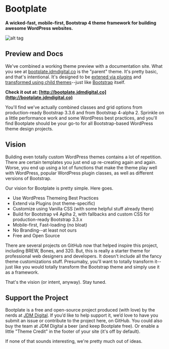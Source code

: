# Bootplate
**A wicked-fast, mobile-first, Bootstrap 4 theme framework for building awesome WordPress websites.**

![alt tag](https://jdmdigital.co/wp-content/uploads/2016/03/bootplate-screenshot-v06.jpg)

## Preview and Docs
We've combined a working theme preview with a documentation site.  What you see at [bootplate.jdmdigital.co](http://bootplate.jdmdigital.co) is the "parent" theme.  It's pretty basic, and that's intentional.  It's designed to be [extened via plugins](http://bootplate.jdmdigital.co/plugins/) and [transformed using child themes](http://bootplate.jdmdigital.co/themes/)--just like [Bootstrap](http://getbootstrap.com) itself.

**Check it out at: [http://bootplate.jdmdigital.co](http://bootplate.jdmdigital.co)**

You'll find we've actually combined classes and grid options from production-ready Bootstrap 3.3.6 and from Bootstrap 4-alpha 2.  Sprinkle on a little performance work and some WordPress best practices, and you'll find Bootplate should be your go-to for all Bootstrap-based WordPress theme design projects.

## Vision
Building even totally custom WordPress themes contains a lot of repetition.  There are certain templates you just end up re-creating again and again.  Worse, you end up using a lot of functions that make the theme play well with WordPress, popular WordPress plugin classes, as well as different versions of Bootstrap.

Our vision for Bootplate is pretty simple.   Here goes.

* Use WordPress Themeing Best Practices
* Extend via Plugins (not theme-specific)
* Customize using Vanilla CSS (with some helpful stuff already there) 
* Build for Bootstrap v4 Aplha 2, with fallbacks and custom CSS for production-ready Bootstrap 3.3.x
* Mobile-first, Fast-loading (no bloat)
* No Branding--at least not ours
* Free and Open Source

There are several projects on GitHub now that helped inspire this project, including BREW, Bones, and 320.  But, this is really a starter theme for professional web designers and developers.  It doesn't include all the fancy theme customizations stuff.  Presumaby, you'll want to totally transform it--just like you would totally transform the Bootstrap theme and simply use it as a framework.

That's the vision (or intent, anyway).  Stay tuned.

## Support the Project
Bootplate is a free and open-source project produced (with love) by the nerds at [JDM Digital](http://jdmdigital.co).  If you’d like to help support it, we’d love to have you submit an issue or contribute to the project here, on GitHub.  You could also buy the team at JDM Digital a beer (and keep Bootplate free).  Or enable a little "Theme Credit" in the footer of your site (it's off by default).

If none of that sounds interesting, we're pretty much out of ideas.
